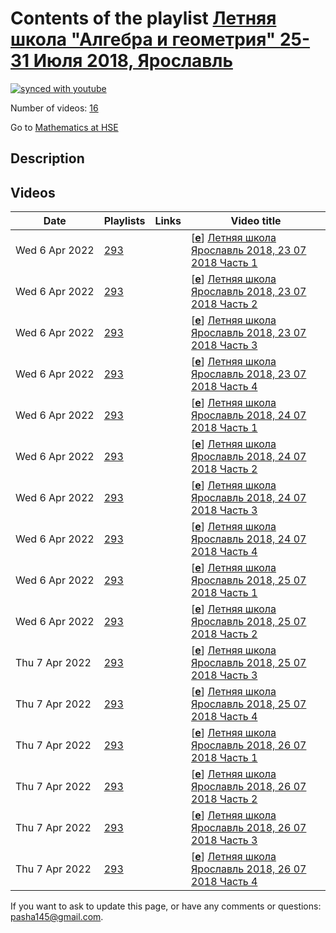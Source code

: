 # Contents of the playlist [Летняя школа "Алгебра и геометрия" 25-31 Июля 2018, Ярославль](https://www.youtube.com/playlist?list=PLq3E5oubNNoCNbKOwXJQC6WNY3RiUAuhx)

[![synced with youtube](https://img.shields.io/github/last-commit/mathphysschool/mathphysschool.github.io/autoupdate1?label=synced%20with%20youtube)](https://github.com/mathphysschool/mathphysschool.github.io/commits/autoupdate1)

Number of videos: [16](#videos)

Go to [Mathematics at HSE](../README.md)

## Description



## Videos

|Date|Playlists|Links|Video title|
|---|---|---|---|
| Wed&nbsp;6&nbsp;Apr&nbsp;2022 | [293](../playlists/293 "Летняя школа &#34;Алгебра и геометрия&#34; 25-31 Июля 2018, Ярославль") |  | [[**e**](https://studio.youtube.com/video/f4cGctHQKa8/edit "Edit")] [Летняя школа Ярославль 2018,  23 07 2018  Часть 1](https://www.youtube.com/watch?v=f4cGctHQKa8&list=PLq3E5oubNNoCNbKOwXJQC6WNY3RiUAuhx "Летняя школа &#34;Алгебра и геометрия&#34; 2018, Ярославль") |
| Wed&nbsp;6&nbsp;Apr&nbsp;2022 | [293](../playlists/293 "Летняя школа &#34;Алгебра и геометрия&#34; 25-31 Июля 2018, Ярославль") |  | [[**e**](https://studio.youtube.com/video/jyZK_nV3w6I/edit "Edit")] [Летняя школа  Ярославль 2018,  23 07 2018  Часть  2](https://www.youtube.com/watch?v=jyZK_nV3w6I&list=PLq3E5oubNNoCNbKOwXJQC6WNY3RiUAuhx "Летняя школа &#34;Алгебра и геометрия&#34;  2018, Ярославль") |
| Wed&nbsp;6&nbsp;Apr&nbsp;2022 | [293](../playlists/293 "Летняя школа &#34;Алгебра и геометрия&#34; 25-31 Июля 2018, Ярославль") |  | [[**e**](https://studio.youtube.com/video/N1UkGOsr1W0/edit "Edit")] [Летняя школа Ярославль 2018,  23 07 2018  Часть 3](https://www.youtube.com/watch?v=N1UkGOsr1W0&list=PLq3E5oubNNoCNbKOwXJQC6WNY3RiUAuhx "Летняя школа &#34;Алгебра и геометрия&#34; 2018, Ярославль") |
| Wed&nbsp;6&nbsp;Apr&nbsp;2022 | [293](../playlists/293 "Летняя школа &#34;Алгебра и геометрия&#34; 25-31 Июля 2018, Ярославль") |  | [[**e**](https://studio.youtube.com/video/TbOfapyxQ7o/edit "Edit")] [Летняя школа Ярославль 2018,  23 07 2018  Часть 4](https://www.youtube.com/watch?v=TbOfapyxQ7o&list=PLq3E5oubNNoCNbKOwXJQC6WNY3RiUAuhx "Летняя школа &#34;Алгебра и геометрия&#34;  2018, Ярославль") |
| Wed&nbsp;6&nbsp;Apr&nbsp;2022 | [293](../playlists/293 "Летняя школа &#34;Алгебра и геометрия&#34; 25-31 Июля 2018, Ярославль") |  | [[**e**](https://studio.youtube.com/video/Qulu9x60UA4/edit "Edit")] [Летняя школа Ярославль 2018,  24 07 2018  Часть 1](https://www.youtube.com/watch?v=Qulu9x60UA4&list=PLq3E5oubNNoCNbKOwXJQC6WNY3RiUAuhx "Летняя школа &#34;Алгебра и геометрия&#34; 2018, Ярославль") |
| Wed&nbsp;6&nbsp;Apr&nbsp;2022 | [293](../playlists/293 "Летняя школа &#34;Алгебра и геометрия&#34; 25-31 Июля 2018, Ярославль") |  | [[**e**](https://studio.youtube.com/video/0pQ8ePhoA_Q/edit "Edit")] [Летняя школа Ярославль 2018,  24 07 2018  Часть 2](https://www.youtube.com/watch?v=0pQ8ePhoA_Q&list=PLq3E5oubNNoCNbKOwXJQC6WNY3RiUAuhx "Летняя школа &#34;Алгебра и геометрия&#34; 2018, Ярославль") |
| Wed&nbsp;6&nbsp;Apr&nbsp;2022 | [293](../playlists/293 "Летняя школа &#34;Алгебра и геометрия&#34; 25-31 Июля 2018, Ярославль") |  | [[**e**](https://studio.youtube.com/video/qScR6BDKo-c/edit "Edit")] [Летняя школа Ярославль 2018,  24 07 2018  Часть 3](https://www.youtube.com/watch?v=qScR6BDKo-c&list=PLq3E5oubNNoCNbKOwXJQC6WNY3RiUAuhx "Летняя школа &#34;Алгебра и геометрия&#34; 2018, Ярославль") |
| Wed&nbsp;6&nbsp;Apr&nbsp;2022 | [293](../playlists/293 "Летняя школа &#34;Алгебра и геометрия&#34; 25-31 Июля 2018, Ярославль") |  | [[**e**](https://studio.youtube.com/video/aAFzkjfKPxM/edit "Edit")] [Летняя школа Ярославль 2018,  24 07 2018  Часть 4](https://www.youtube.com/watch?v=aAFzkjfKPxM&list=PLq3E5oubNNoCNbKOwXJQC6WNY3RiUAuhx "Летняя школа &#34;Алгебра и геометрия&#34; 2018, Ярославль") |
| Wed&nbsp;6&nbsp;Apr&nbsp;2022 | [293](../playlists/293 "Летняя школа &#34;Алгебра и геометрия&#34; 25-31 Июля 2018, Ярославль") |  | [[**e**](https://studio.youtube.com/video/c-bv6rU7nqY/edit "Edit")] [Летняя школа Ярославль 2018,  25 07 2018  Часть 1](https://www.youtube.com/watch?v=c-bv6rU7nqY&list=PLq3E5oubNNoCNbKOwXJQC6WNY3RiUAuhx "Летняя школа &#34;Алгебра и геометрия&#34; 2018, Ярославль") |
| Wed&nbsp;6&nbsp;Apr&nbsp;2022 | [293](../playlists/293 "Летняя школа &#34;Алгебра и геометрия&#34; 25-31 Июля 2018, Ярославль") |  | [[**e**](https://studio.youtube.com/video/-8M3bcNIl9s/edit "Edit")] [Летняя школа Ярославль 2018,  25 07 2018  Часть 2](https://www.youtube.com/watch?v=-8M3bcNIl9s&list=PLq3E5oubNNoCNbKOwXJQC6WNY3RiUAuhx "Летняя школа &#34;Алгебра и геометрия&#34; 2018, Ярославль") |
| Thu&nbsp;7&nbsp;Apr&nbsp;2022 | [293](../playlists/293 "Летняя школа &#34;Алгебра и геометрия&#34; 25-31 Июля 2018, Ярославль") |  | [[**e**](https://studio.youtube.com/video/eQ80sCw74Ug/edit "Edit")] [Летняя школа Ярославль 2018,  25 07 2018  Часть 3](https://www.youtube.com/watch?v=eQ80sCw74Ug&list=PLq3E5oubNNoCNbKOwXJQC6WNY3RiUAuhx "Летняя школа &#34;Алгебра и геометрия&#34; 2018, Ярославль") |
| Thu&nbsp;7&nbsp;Apr&nbsp;2022 | [293](../playlists/293 "Летняя школа &#34;Алгебра и геометрия&#34; 25-31 Июля 2018, Ярославль") |  | [[**e**](https://studio.youtube.com/video/NLPdM3WUrR0/edit "Edit")] [Летняя школа Ярославль 2018,  25 07 2018  Часть 4](https://www.youtube.com/watch?v=NLPdM3WUrR0&list=PLq3E5oubNNoCNbKOwXJQC6WNY3RiUAuhx "Летняя школа &#34;Алгебра и геометрия&#34; 2018, Ярославль") |
| Thu&nbsp;7&nbsp;Apr&nbsp;2022 | [293](../playlists/293 "Летняя школа &#34;Алгебра и геометрия&#34; 25-31 Июля 2018, Ярославль") |  | [[**e**](https://studio.youtube.com/video/uTNuH79Fz_8/edit "Edit")] [Летняя школа Ярославль 2018,  26 07 2018  Часть 1](https://www.youtube.com/watch?v=uTNuH79Fz_8&list=PLq3E5oubNNoCNbKOwXJQC6WNY3RiUAuhx "Летняя школа &#34;Алгебра и геометрия&#34; 2018, Ярославль") |
| Thu&nbsp;7&nbsp;Apr&nbsp;2022 | [293](../playlists/293 "Летняя школа &#34;Алгебра и геометрия&#34; 25-31 Июля 2018, Ярославль") |  | [[**e**](https://studio.youtube.com/video/fjwk-nr6hZg/edit "Edit")] [Летняя школа Ярославль 2018,  26 07 2018  Часть 2](https://www.youtube.com/watch?v=fjwk-nr6hZg&list=PLq3E5oubNNoCNbKOwXJQC6WNY3RiUAuhx "Летняя школа &#34;Алгебра и геометрия&#34; 2018, Ярославль") |
| Thu&nbsp;7&nbsp;Apr&nbsp;2022 | [293](../playlists/293 "Летняя школа &#34;Алгебра и геометрия&#34; 25-31 Июля 2018, Ярославль") |  | [[**e**](https://studio.youtube.com/video/0FI_zp4x4jc/edit "Edit")] [Летняя школа Ярославль 2018,  26 07 2018  Часть 3](https://www.youtube.com/watch?v=0FI_zp4x4jc&list=PLq3E5oubNNoCNbKOwXJQC6WNY3RiUAuhx "Летняя школа &#34;Алгебра и геометрия&#34; 2018, Ярославль") |
| Thu&nbsp;7&nbsp;Apr&nbsp;2022 | [293](../playlists/293 "Летняя школа &#34;Алгебра и геометрия&#34; 25-31 Июля 2018, Ярославль") |  | [[**e**](https://studio.youtube.com/video/CRBWbiEmon0/edit "Edit")] [Летняя школа Ярославль 2018,  26 07 2018  Часть 4](https://www.youtube.com/watch?v=CRBWbiEmon0&list=PLq3E5oubNNoCNbKOwXJQC6WNY3RiUAuhx "Летняя школа &#34;Алгебра и геометрия&#34; 2018, Ярославль") |


 If you want to ask to update this page, or have any comments or questions: <pasha145@gmail.com>.